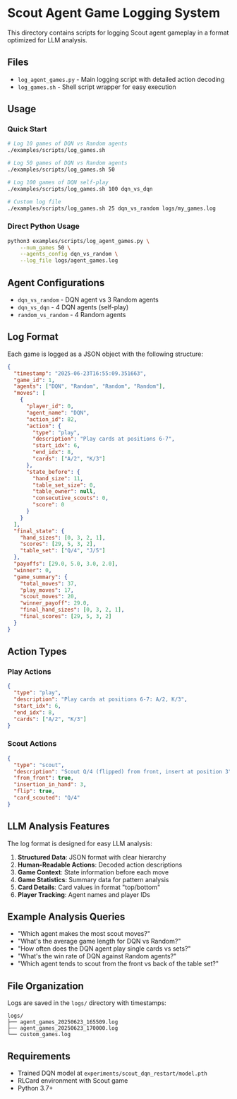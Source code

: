 # Scout Agent Game Logging System

This directory contains scripts for logging Scout agent gameplay in a format optimized for LLM analysis.

## Files

- `log_agent_games.py` - Main logging script with detailed action decoding
- `log_games.sh` - Shell script wrapper for easy execution

## Usage

### Quick Start
```bash
# Log 10 games of DQN vs Random agents
./examples/scripts/log_games.sh

# Log 50 games of DQN vs Random agents
./examples/scripts/log_games.sh 50

# Log 100 games of DQN self-play
./examples/scripts/log_games.sh 100 dqn_vs_dqn

# Custom log file
./examples/scripts/log_games.sh 25 dqn_vs_random logs/my_games.log
```

### Direct Python Usage
```bash
python3 examples/scripts/log_agent_games.py \
    --num_games 50 \
    --agents_config dqn_vs_random \
    --log_file logs/agent_games.log
```

## Agent Configurations

- `dqn_vs_random` - DQN agent vs 3 Random agents
- `dqn_vs_dqn` - 4 DQN agents (self-play)
- `random_vs_random` - 4 Random agents

## Log Format

Each game is logged as a JSON object with the following structure:

```json
{
  "timestamp": "2025-06-23T16:55:09.351663",
  "game_id": 1,
  "agents": ["DQN", "Random", "Random", "Random"],
  "moves": [
    {
      "player_id": 0,
      "agent_name": "DQN",
      "action_id": 82,
      "action": {
        "type": "play",
        "description": "Play cards at positions 6-7",
        "start_idx": 6,
        "end_idx": 8,
        "cards": ["A/2", "K/3"]
      },
      "state_before": {
        "hand_size": 11,
        "table_set_size": 0,
        "table_owner": null,
        "consecutive_scouts": 0,
        "score": 0
      }
    }
  ],
  "final_state": {
    "hand_sizes": [0, 3, 2, 1],
    "scores": [29, 5, 3, 2],
    "table_set": ["Q/4", "J/5"]
  },
  "payoffs": [29.0, 5.0, 3.0, 2.0],
  "winner": 0,
  "game_summary": {
    "total_moves": 37,
    "play_moves": 17,
    "scout_moves": 20,
    "winner_payoff": 29.0,
    "final_hand_sizes": [0, 3, 2, 1],
    "final_scores": [29, 5, 3, 2]
  }
}
```

## Action Types

### Play Actions
```json
{
  "type": "play",
  "description": "Play cards at positions 6-7: A/2, K/3",
  "start_idx": 6,
  "end_idx": 8,
  "cards": ["A/2", "K/3"]
}
```

### Scout Actions
```json
{
  "type": "scout",
  "description": "Scout Q/4 (flipped) from front, insert at position 3",
  "from_front": true,
  "insertion_in_hand": 3,
  "flip": true,
  "card_scouted": "Q/4"
}
```

## LLM Analysis Features

The log format is designed for easy LLM analysis:

1. **Structured Data**: JSON format with clear hierarchy
2. **Human-Readable Actions**: Decoded action descriptions
3. **Game Context**: State information before each move
4. **Game Statistics**: Summary data for pattern analysis
5. **Card Details**: Card values in format "top/bottom"
6. **Player Tracking**: Agent names and player IDs

## Example Analysis Queries

- "Which agent makes the most scout moves?"
- "What's the average game length for DQN vs Random?"
- "How often does the DQN agent play single cards vs sets?"
- "What's the win rate of DQN against Random agents?"
- "Which agent tends to scout from the front vs back of the table set?"

## File Organization

Logs are saved in the `logs/` directory with timestamps:
```
logs/
├── agent_games_20250623_165509.log
├── agent_games_20250623_170000.log
└── custom_games.log
```

## Requirements

- Trained DQN model at `experiments/scout_dqn_restart/model.pth`
- RLCard environment with Scout game
- Python 3.7+
